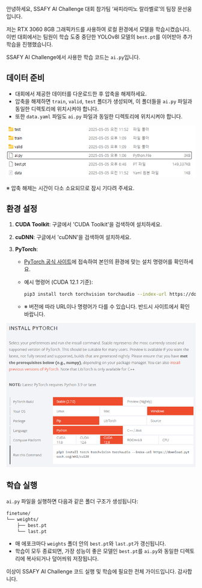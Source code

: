 안녕하세요, SSAFY AI Challenge 대회 참가팀 ‘싸피라띠노 랄라벨로’의 팀장 문선웅입니다.

저는 RTX 3060 8GB 그래픽카드를 사용하여 로컬 환경에서 모델을 학습시켰습니다.
이번 대회에서는 팀원이 학습 도중 중단한 YOLOv8l 모델의 `best.pt`를 이어받아 추가 학습을 진행했습니다.

SSAFY AI Challenge에서 사용한 학습 코드는 `ai.py`입니다.

## 데이터 준비

* 대회에서 제공한 데이터를 다운로드한 후 압축을 해제하세요.
* 압축을 해제하면 `train`, `valid`, `test` 폴더가 생성되며, 이 폴더들을 `ai.py` 파일과 동일한 디렉토리에 위치시켜야 합니다.
* 또한 `data.yaml` 파일도 `ai.py` 파일과 동일한 디렉토리에 위치시켜야 합니다.

![디렉토리 구조](/photos/directory_hierarchy.png)

※ 압축 해제는 시간이 다소 소요되므로 잠시 기다려 주세요.

## 환경 설정

1. **CUDA Toolkit**: 구글에서 'CUDA Toolkit'을 검색하여 설치하세요.
2. **cuDNN**: 구글에서 'cuDNN'을 검색하여 설치하세요.
3. **PyTorch**:

   * [PyTorch 공식 사이트](https://pytorch.org/)에 접속하여 본인의 환경에 맞는 설치 명령어를 확인하세요.
   * 예시 명령어 (CUDA 12.1 기준):

     ```bash
     pip3 install torch torchvision torchaudio --index-url https://download.pytorch.org/whl/cu121
     ```
   * ※ 버전에 따라 URL이나 명령어가 다를 수 있습니다. 반드시 사이트에서 확인 바랍니다.

![PyTorch 설치 가이드](/photos/pytorch_site.png)

## 학습 실행

`ai.py` 파일을 실행하면 다음과 같은 폴더 구조가 생성됩니다:

```
finetune/
└── weights/
    ├── best.pt
    └── last.pt
```

* 매 에포크마다 `weights` 폴더 안의 `best.pt`와 `last.pt`가 갱신됩니다.
* 학습이 모두 종료되면, 가장 성능이 좋은 모델인 `best.pt`를 `ai.py`와 동일한 디렉토리에 복사되거나 덮어씌워 저장됩니다.

이상이 SSAFY AI Challenge 코드 실행 및 학습에 필요한 전체 가이드입니다.
감사합니다.
